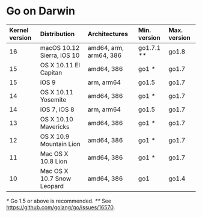 # Go on Darwin

| **Kernel version** | **Distribution**            | **Architectures**      | **Min. version** | **Max. version** |
|:-------------------|:----------------------------|:-----------------------|:-----------------|:-----------------|
| 16                 | macOS 10.12 Sierra, iOS 10  | amd64, arm, arm64, 386 | go1.7.1 _**_     | go1.8            |
| 15                 | OS X 10.11 El Capitan       | amd64, 386             | go1 _*_          | go1.7            |
| 15                 | iOS 9                       | arm, arm64             | go1.5            | go1.7            |
| 14                 | OS X 10.11 Yosemite         | amd64, 386             | go1 _*_          | go1.7            |
| 14                 | iOS 7, iOS 8                | arm, arm64             | go1.5            | go1.7            |
| 13                 | OS X 10.10 Mavericks        | amd64, 386             | go1 _*_          | go1.7            |
| 12                 | OS X 10.9 Mountain Lion     | amd64, 386             | go1 _*_          | go1.7            |
| 11                 | Mac OS X 10.8 Lion           | amd64, 386             | go1 _*_          | go1.7            |
| 10                 | Mac OS X 10.7 Snow Leopard   | amd64, 386             | go1              | go1.4            |
_*_ Go 1.5 or above is recommended.
_**_ See https://github.com/golang/go/issues/16570.